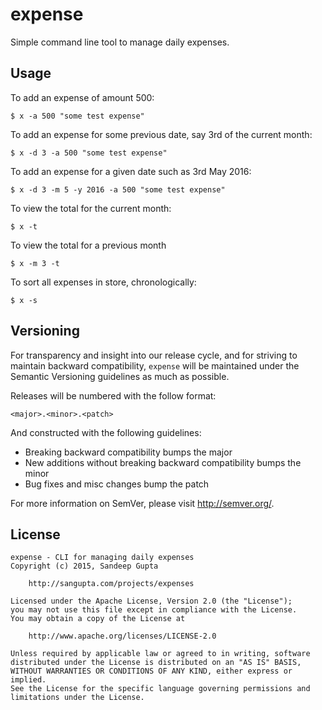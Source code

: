 expense
=======

Simple command line tool to manage daily expenses.

Usage
-----

To add an expense of amount 500:

```
$ x -a 500 "some test expense"
```

To add an expense for some previous date, say 3rd of the current month:

```
$ x -d 3 -a 500 "some test expense"
```

To add an expense for a given date such as 3rd May 2016:

```
$ x -d 3 -m 5 -y 2016 -a 500 "some test expense"
```

To view the total for the current month:

```
$ x -t
```

To view the total for a previous month

```
$ x -m 3 -t
```

To sort all expenses in store, chronologically:

```
$ x -s
```

Versioning
----------

For transparency and insight into our release cycle, and for striving to maintain backward compatibility,
`expense` will be maintained under the Semantic Versioning guidelines as much as possible.

Releases will be numbered with the follow format:

	<major>.<minor>.<patch>

And constructed with the following guidelines:

* Breaking backward compatibility bumps the major
* New additions without breaking backward compatibility bumps the minor
* Bug fixes and misc changes bump the patch

For more information on SemVer, please visit http://semver.org/.

License
-------

```
expense - CLI for managing daily expenses
Copyright (c) 2015, Sandeep Gupta

	http://sangupta.com/projects/expenses

Licensed under the Apache License, Version 2.0 (the "License");
you may not use this file except in compliance with the License.
You may obtain a copy of the License at

	http://www.apache.org/licenses/LICENSE-2.0

Unless required by applicable law or agreed to in writing, software
distributed under the License is distributed on an "AS IS" BASIS,
WITHOUT WARRANTIES OR CONDITIONS OF ANY KIND, either express or implied.
See the License for the specific language governing permissions and
limitations under the License.
```

